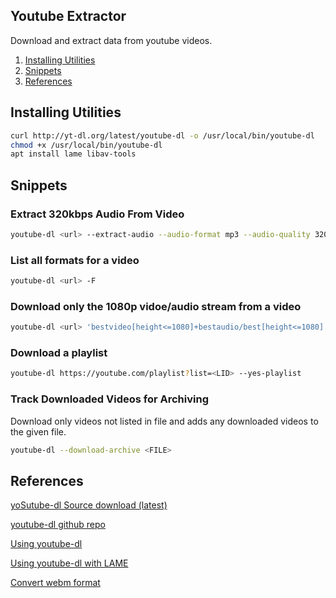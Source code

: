 Youtube Extractor
-----------------
Download and extract data from youtube videos.

1. [Installing Utilities](#installing-utilities)
1. [Snippets](#snippets)
1. [References](#references)

Installing Utilities
--------------------
```bash
curl http://yt-dl.org/latest/youtube-dl -o /usr/local/bin/youtube-dl
chmod +x /usr/local/bin/youtube-dl
apt install lame libav-tools
```

Snippets
--------
### Extract 320kbps Audio From Video
```bash
youtube-dl <url> --extract-audio --audio-format mp3 --audio-quality 320K --keep-video --add-metadata
```

### List all formats for a video
```bash
youtube-dl <url> -F
```

### Download only the 1080p vidoe/audio stream from a video
```bash
youtube-dl <url> 'bestvideo[height<=1080]+bestaudio/best[height<=1080]'
```

### Download a playlist
```bash
youtube-dl https://youtube.com/playlist?list=<LID> --yes-playlist
```

### Track Downloaded Videos for Archiving
Download only videos not listed in file and adds any downloaded videos to the
given file.
```bash
youtube-dl --download-archive <FILE>
```

References
----------
[yoSutube-dl Source download (latest)][1]

[youtube-dl github repo][2]

[Using youtube-dl][3]

[Using youtube-dl with LAME][4]

[Convert webm format][5]

[1]: http://yt-dl.org/latest/
[2]: http://rg3.github.io/youtube-dl/download.html
[3]: http://linuxaria.com/recensioni/how-to-download-youtube-video-or-audio-tracks-from-the-linux-terminal
[4]: http://www.linuxjournal.com/content/grabbing-your-music-youtube-do-it-your-way
[5]: https://askubuntu.com/questions/323944/convert-webm-to-other-formats

